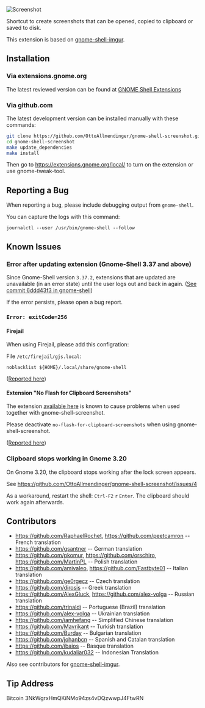 ![Screenshot](https://raw.githubusercontent.com/OttoAllmendinger/gnome-shell-screenshot/master/data/screenshot.png)

Shortcut to create screenshots that can be opened, copied to clipboard or saved
to disk.

This extension is based on
[gnome-shell-imgur](https://github.com/OttoAllmendinger/gnome-shell-imgur/).

## Installation

### Via extensions.gnome.org

The latest reviewed version can be found at
[GNOME Shell Extensions](https://extensions.gnome.org/extension/1112/screenshot-tool/)

### Via github.com

The latest development version can be installed manually with these commands:

```sh
git clone https://github.com/OttoAllmendinger/gnome-shell-screenshot.git
cd gnome-shell-screenshot
make update_dependencies
make install
```

Then go to https://extensions.gnome.org/local/ to turn on the extension or use
gnome-tweak-tool.

## Reporting a Bug

When reporting a bug, please include debugging output from `gnome-shell`.

You can capture the logs with this command:

```
journalctl --user /usr/bin/gnome-shell --follow
```

## Known Issues

### Error after updating extension (Gnome-Shell 3.37 and above)

Since Gnome-Shell version `3.37.2`, extensions that are updated are unavailable
(in an error state) until the user logs out and back in again.
([See commit 6ddd43f3 in gnome-shell](https://gitlab.gnome.org/GNOME/gnome-shell/-/commit/6ddd43f36178939d0e1873a40f1cf66f26c61140))

If the error persists, please open a bug report.


### `Error: exitCode=256`


#### Firejail

When using Firejail, please add this configration:


File `/etc/firejail/gjs.local`:

```
noblacklist ${HOME}/.local/share/gnome-shell
```

([Reported here](https://github.com/OttoAllmendinger/gnome-shell-screenshot/issues/80))

#### Extension "No Flash for Clipboard Screenshots"

The extension [available here](https://extensions.gnome.org/extension/1474/no-flash-for-clipboard-screenshots/)
is known to cause problems when used together with gnome-shell-screenshot.

Please deactivate `no-flash-for-clipboard-screenshots` when using gnome-shell-screenshot.

([Reported here](https://github.com/OttoAllmendinger/gnome-shell-screenshot/issues/122))


### Clipboard stops working in Gnome 3.20

On Gnome 3.20, the clipboard stops working after the lock screen appears.

See https://github.com/OttoAllmendinger/gnome-shell-screenshot/issues/4

As a workaround, restart the shell: `Ctrl-F2` `r` `Enter`. The clipboard
should work again afterwards.


## Contributors

* https://github.com/RaphaelRochet, https://github.com/peetcamron -- French translation
* https://github.com/gsantner -- German translation
* https://github.com/pkomur, https://github.com/orschiro, https://github.com/MartinPL -- Polish translation
* https://github.com/amivaleo, https://github.com/Fastbyte01 -- Italian translation
* https://github.com/ge0rgecz -- Czech translation
* https://github.com/dirosis -- Greek translation
* https://github.com/AlexGluck, https://github.com/alex-volga -- Russian translation
* https://github.com/trinaldi -- Portuguese (Brazil) translation
* https://github.com/alex-volga -- Ukrainian translation
* https://github.com/iamhefang -- Simplified Chinese translation
* https://github.com/Mavrikant -- Turkish translation
* https://github.com/Burday -- Bulgarian translation
* https://github.com/johanbcn -- Spanish and Catalan translation
* https://github.com/ibaios -- Basque translation
* https://github.com/kudaliar032 -- Indonesian Translation

Also see contributors for
[gnome-shell-imgur](https://github.com/OttoAllmendinger/gnome-shell-imgur/).

## Tip Address

Bitcoin 3NkWgrxHmQKiNMo94zs4vDQzwwpJ4FtwRN
